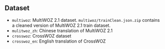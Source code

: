 ## Dataset

- `multiwoz`:  MultiWOZ 2.1 dataset. `multiwoz/trainClean.json.zip` contains a cleaned version of MultiWOZ 2.1 train dataset.
- `mulitwoz_zh`: Chinese translation of MultiWOZ 2.1
- `crosswoz`: CrossWOZ dataset
- `crosswoz_en`: English translation of CrossWOZ

